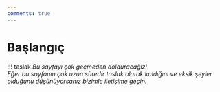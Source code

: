 ```yaml
---
comments: true
---
```


# Başlangıç

<!-- draft message -->
!!! taslak
	*Bu sayfayı çok geçmeden dolduracağız!  
	Eğer bu sayfanın çok uzun süredir taslak olarak kaldığını ve eksik şeyler olduğunu düşünüyorsanız bizimle iletişime geçin.*
<!-- draft message -->